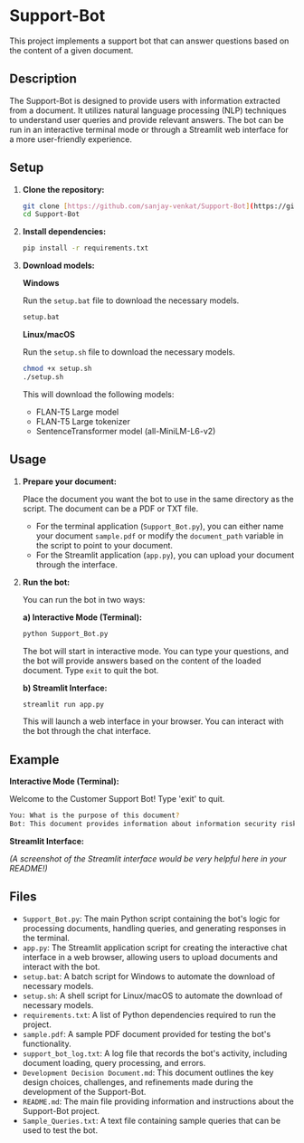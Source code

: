 #   Support-Bot

This project implements a support bot that can answer questions based on the content of a given document.

##   Description

The Support-Bot is designed to provide users with information extracted from a document. It utilizes natural language processing (NLP) techniques to understand user queries and provide relevant answers. The bot can be run in an interactive terminal mode or through a Streamlit web interface for a more user-friendly experience.

##   Setup

1.  **Clone the repository:**

    ```bash
    git clone [https://github.com/sanjay-venkat/Support-Bot](https://github.com/sanjay-venkat/Support-Bot)
    cd Support-Bot
    ```

2.  **Install dependencies:**

    ```bash
    pip install -r requirements.txt
    ```

3.  **Download models:**

    **Windows**

    Run the `setup.bat` file to download the necessary models.

    ```bash
    setup.bat
    ```

    **Linux/macOS**

    Run the `setup.sh` file to download the necessary models.

    ```bash
    chmod +x setup.sh
    ./setup.sh
    ```

    This will download the following models:

    * FLAN-T5 Large model
    * FLAN-T5 Large tokenizer
    * SentenceTransformer model (all-MiniLM-L6-v2)

##   Usage

1.  **Prepare your document:**

    Place the document you want the bot to use in the same directory as the script. The document can be a PDF or TXT file.

    * For the terminal application (`Support_Bot.py`), you can either name your document `sample.pdf` or modify the `document_path` variable in the script to point to your document.
    * For the Streamlit application (`app.py`), you can upload your document through the interface.

2.  **Run the bot:**

    You can run the bot in two ways:

    **a) Interactive Mode (Terminal):**

    ```bash
    python Support_Bot.py
    ```

    The bot will start in interactive mode. You can type your questions, and the bot will provide answers based on the content of the loaded document. Type `exit` to quit the bot.

    **b) Streamlit Interface:**

    ```bash
    streamlit run app.py
    ```

    This will launch a web interface in your browser. You can interact with the bot through the chat interface.

##   Example

**Interactive Mode (Terminal):**

Welcome to the Customer Support Bot! Type 'exit' to quit.
```bash
You: What is the purpose of this document?
Bot: This document provides information about information security risks.
```

**Streamlit Interface:**

*(A screenshot of the Streamlit interface would be very helpful here in your README!)*

##   Files

* `Support_Bot.py`: The main Python script containing the bot's logic for processing documents, handling queries, and generating responses in the terminal.
* `app.py`: The Streamlit application script for creating the interactive chat interface in a web browser, allowing users to upload documents and interact with the bot.
* `setup.bat`: A batch script for Windows to automate the download of necessary models.
* `setup.sh`: A shell script for Linux/macOS to automate the download of necessary models.
* `requirements.txt`: A list of Python dependencies required to run the project.
* `sample.pdf`: A sample PDF document provided for testing the bot's functionality.
* `support_bot_log.txt`: A log file that records the bot's activity, including document loading, query processing, and errors.
* `Development Decision Document.md`: This document outlines the key design choices, challenges, and refinements made during the development of the Support-Bot.
* `README.md`: The main file providing information and instructions about the Support-Bot project.
* `Sample_Queries.txt`: A text file containing sample queries that can be used to test the bot.
